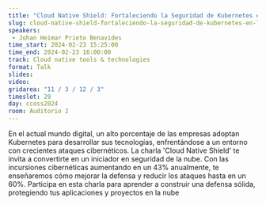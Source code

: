 ```yaml
---
title: "Cloud Native Shield: Fortaleciendo la Seguridad de Kubernetes en la Era Cloud"
slug: cloud-native-shield-fortaleciendo-la-seguridad-de-kubernetes-en-la-era-cloud
speakers:
 - Johan Heimar Prieto Benavides
time_start: 2024-02-23 15:25:00
time_end: 2024-02-23 16:00:00
track: Cloud native tools & technologies
format: Talk
slides: 
video: 
gridarea: "11 / 3 / 12 / 3"
timeslot: 29
day: ccoss2024
room: Auditorio 2
---
```


En el actual mundo digital, un alto porcentaje de las empresas adoptan Kubernetes para desarrollar sus tecnologías, enfrentándose a un entorno con crecientes ataques cibernéticos. La charla 'Cloud Native Shield' te invita a convertirte en un iniciador en seguridad de la nube. Con las incursiones cibernéticas aumentando en un 43% anualmente, te enseñaremos cómo mejorar la defensa y reducir los ataques hasta en un 60%. Participa en esta charla para aprender a construir una defensa sólida, protegiendo tus aplicaciones y proyectos en la nube